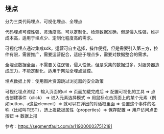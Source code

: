 ## 埋点
分为三类代码埋点、可视化埋点、全埋点

代码埋点可控性强、灵活度高、可以定制化、检测数据准确，但是侵入性强，维护成本高，适用于埋点少、定制化程度高的需求。

可视化埋点通过集成sdk，运营可自主选择，操作便捷，但是需要引入第三方，控件有限，需要推广，需要运营配合，适应于埋点多，需要对数据整合的需求。

全埋点数据全面，不需要关注逻辑，侵入性低，但是采集的数据过多，对服务器造成压力，不能定制化，适用于网站全埋点监控。

埋点数据上传：使用图片资源跳过浏览器的安全政策

可视化埋点流程：
    输入页面的url =>
    页面加载完成后 =>
    配置可视化的工具 =>
    点击创建事件（click） =>
    进入元素选择模式 =>
    用鼠标点击页面上的某个元素（例如button、a这些element）=>
    就可以在弹出的对话框里面 =>
    设置这个事件的名称（比如叫TEST），选上报数据属性（properties）=>
    保存配置 =>
    用户访问点击按钮 =>
    数据上报


参考：https://segmentfault.com/a/1190000037512181
